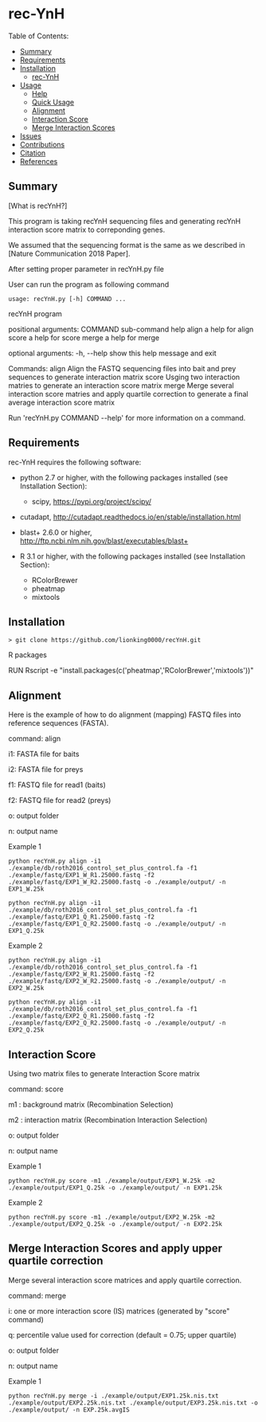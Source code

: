 rec-YnH
==========

Table of Contents:

- [Summary](#summary)
- [Requirements](#requirements)
- [Installation](#installation)
	- [rec-YnH](#vast-tools-1)
- [Usage](#usage)
	- [Help](#help)
	- [Quick Usage](#quick-usage)
	- [Alignment](#align)
	- [Interaction Score](#score)
	- [Merge Interaction Scores](#merge)
- [Issues](#issues)
- [Contributions](#contributions)
- [Citation](#citation)
- [References](#references)
	
Summary
-------
[What is recYnH?]

This program is taking recYnH sequencing files and generating recYnH interaction score matrix to correponding genes.

We assumed that the sequencing format is the same as we described in [Nature Communication 2018 Paper].

 After setting proper parameter in recYnH.py file

 User can run the program as following command

~~~~
usage: recYnH.py [-h] COMMAND ...
~~~~

recYnH program

positional arguments:
  COMMAND     sub-command help
    align     a help for align
    score     a help for score
    merge     a help for merge

optional arguments:
  -h, --help  show this help message and exit

Commands:
  align      Align the FASTQ sequencing files into bait and prey sequences to generate interaction matrix
  score      Usging two interaction matries to generate an interaction score matrix
  merge      Merge several interaction score matries and apply quartile correction to generate a final average interaction score matrix

Run 'recYnH.py COMMAND --help' for more information on a command.

Requirements
------------

rec-YnH requires the following software:
 * python 2.7 or higher, with the following packages installed (see Installation Section):
   * scipy, https://pypi.org/project/scipy/
 * cutadapt, http://cutadapt.readthedocs.io/en/stable/installation.html
 * blast+ 2.6.0 or higher, http://ftp.ncbi.nlm.nih.gov/blast/executables/blast+
 
 * R 3.1 or higher, with the following packages installed (see Installation Section):
   * RColorBrewer
   * pheatmap
   * mixtools

Installation
------------

~~~~
> git clone https://github.com/lionking0000/recYnH.git
~~~~

R packages

RUN Rscript -e "install.packages(c('pheatmap','RColorBrewer','mixtools'))"

Alignment
------------

Here is the example of how to do alignment (mapping) FASTQ files into reference sequences (FASTA).

command: align

i1: FASTA file for baits

i2: FASTA file for preys

f1: FASTQ file for read1 (baits)

f2: FASTQ file for read2 (preys)

o: output folder

n: output name

Example 1
~~~~
python recYnH.py align -i1 ./example/db/roth2016_control_set_plus_control.fa -f1 ./example/fastq/EXP1_W_R1.25000.fastq -f2 ./example/fastq/EXP1_W_R2.25000.fastq -o ./example/output/ -n EXP1_W.25k
~~~~
~~~~
python recYnH.py align -i1 ./example/db/roth2016_control_set_plus_control.fa -f1 ./example/fastq/EXP1_Q_R1.25000.fastq -f2 ./example/fastq/EXP1_Q_R2.25000.fastq -o ./example/output/ -n EXP1_Q.25k
~~~~


Example 2
~~~~
python recYnH.py align -i1 ./example/db/roth2016_control_set_plus_control.fa -f1 ./example/fastq/EXP2_W_R1.25000.fastq -f2 ./example/fastq/EXP2_W_R2.25000.fastq -o ./example/output/ -n EXP2_W.25k
~~~~

~~~~
python recYnH.py align -i1 ./example/db/roth2016_control_set_plus_control.fa -f1 ./example/fastq/EXP2_Q_R1.25000.fastq -f2 ./example/fastq/EXP2_Q_R2.25000.fastq -o ./example/output/ -n EXP2_Q.25k
~~~~


Interaction Score 
------------

Using two matrix files to generate Interaction Score matrix

command: score

m1 : background matrix (Recombination Selection)

m2 : interaction matrix (Recombination Interaction Selection)

o: output folder

n: output name


Example 1
~~~~
python recYnH.py score -m1 ./example/output/EXP1_W.25k -m2 ./example/output/EXP1_Q.25k -o ./example/output/ -n EXP1.25k
~~~~


Example 2
~~~~
python recYnH.py score -m1 ./example/output/EXP2_W.25k -m2 ./example/output/EXP2_Q.25k -o ./example/output/ -n EXP2.25k
~~~~


Merge Interaction Scores and apply upper quartile correction
------------

Merge several interaction score matrices and apply quartile correction.

command: merge

i: one or more interaction score (IS) matrices (generated by "score" command)

q: percentile value used for correction (default = 0.75; upper quartile)

o: output folder

n: output name


Example 1
~~~~
python recYnH.py merge -i ./example/output/EXP1.25k.nis.txt ./example/output/EXP2.25k.nis.txt ./example/output/EXP3.25k.nis.txt -o ./example/output/ -n EXP.25k.avgIS
~~~~

